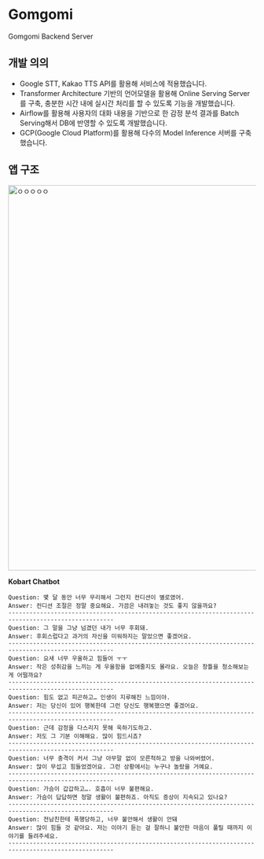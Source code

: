 # Gomgomi
Gomgomi Backend Server

## 개발 의의
- Google STT, Kakao TTS API를 활용해 서비스에 적용했습니다.
- Transformer Architecture 기반의 언어모델을 활용해 Online Serving Server를 구축, 충분한 시간 내에 실시간 처리를 할 수 있도록 기능을 개발했습니다.
- Airflow를 활용해 사용자의 대화 내용을 기반으로 한 감정 분석 결과를 Batch Serving해서 DB에 반영할 수 있도록 개발했습니다.
- GCP(Google Cloud Platform)를 활용해 다수의 Model Inference 서버를 구축했습니다.

## 앱 구조
<img width="783" alt="ㅇㅇㅇㅇㅇ" src="https://user-images.githubusercontent.com/74298527/173318965-0e97c343-7c6d-4179-887e-4ceff4d08ef5.png">

**Kobart Chatbot**
```
Question: 몇 달 동안 너무 무리해서 그런지 컨디션이 별로였어.
Answer: 컨디션 조절은 정말 중요해요. 가끔은 내려놓는 것도 좋지 않을까요?
----------------------------------------------------------------------------------------------------
Question: 그 말을 그냥 넘겼던 내가 너무 후회돼.
Answer: 후회스럽다고 과거의 자신을 미워하지는 말았으면 좋겠어요.
----------------------------------------------------------------------------------------------------
Question: 요새 너무 우울하고 힘들어 ㅜㅜ
Answer: 작은 성취감을 느끼는 게 우울함을 없애줄지도 몰라요. 오늘은 창틀을 청소해보는 게 어떨까요?
----------------------------------------------------------------------------------------------------
Question: 힘도 없고 피곤하고… 인생이 지루해진 느낌이야.
Answer: 저는 당신이 있어 행복한데 그런 당신도 행복했으면 좋겠어요.
----------------------------------------------------------------------------------------------------
Question: 근데 감정을 다스리지 못해 욱하기도하고.
Answer: 저도 그 기분 이해해요. 많이 힘드시죠?
----------------------------------------------------------------------------------------------------
Question: 너무 충격이 커서 그냥 아무말 없이 모른척하고 방을 나와버렸어.
Answer: 많이 무섭고 힘들었겠어요. 그런 상황에서는 누구나 놀랐을 거예요.
----------------------------------------------------------------------------------------------------
Question: 가슴이 갑갑하고…. 호흡이 너무 불편해요.
Answer: 가슴이 답답하면 정말 생활이 불편하죠. 아직도 증상이 지속되고 있나요?
----------------------------------------------------------------------------------------------------
Question: 전남친한테 폭행당하고, 너무 불안해서 생활이 안돼
Answer: 많이 힘들 것 같아요. 저는 이야기 듣는 걸 잘하니 불안한 마음이 풀릴 때까지 이야기를 들려주세요.
----------------------------------------------------------------------------------------------------
```
